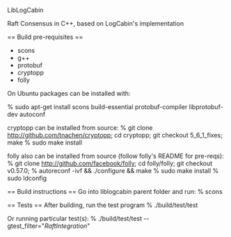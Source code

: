 LibLogCabin

Raft Consensus in C++, based on LogCabin's implementation

== Build pre-requisites ==
- scons
- g++
- protobuf
- cryptopp
- folly

On Ubuntu packages can be installed with:

% sudo apt-get install scons build-essential protobuf-compiler libprotobuf-dev autoconf

cryptopp can be installed from source:
% git clone http://github.com/tnachen/cryptopp; cd cryptopp; git checkout 5_6_1_fixes; make
% sudo make install

folly also can be installed from source (follow folly's README for pre-reqs):
% git clone http://github.com/facebook/folly; cd folly/folly; git checkout v0.57.0;
% autoreconf -ivf && ./configure && make
% sudo make install
% sudo ldconfig

== Build instructions ==
Go into liblogcabin parent folder and run:
% scons

== Tests ==
After building, run the test program
% ./build/test/test

Or running particular test(s):
% ./build/test/test --gtest_filter="*RaftIntegration*"